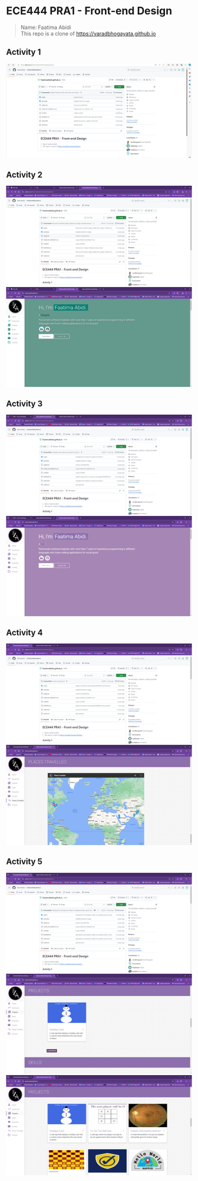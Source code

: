 # ECE444 PRA1 - Front-end Design 
> Name: Faatima Abidi \
> This repo is a clone of https://varadbhogayata.github.io

## Activity 1
![Screenshot of repo after completion of activity 1](/assets/activityImages/activity1.png)

## Activity 2
![Screenshot of repo after completion of activity 2](/assets/activityImages/activity2repo.png)
![Screenshot of website after completion of activity 2](/assets/activityImages/activity2website.png)

## Activity 3
![Screenshot of repo after completion of activity 3](/assets/activityImages/activity3repo.png)
![Screenshot of website after completion of activity 3](/assets/activityImages/activity3website.png)

## Activity 4
![Screenshot of repo after completion of activity 4](/assets/activityImages/activity4repo.png)
![Screenshot of website after completion of activity 4](/assets/activityImages/activity4website.png)

## Activity 5
![Screenshot of repo after completion of activity 5](/assets/activityImages/activity5repo.png)
![Screenshot of website after completion of activity 5 before button click](/assets/activityImages/activity5website1.png)
![Screenshot of website after completion of activity 5 after button click](/assets/activityImages/activity5website2.png)
